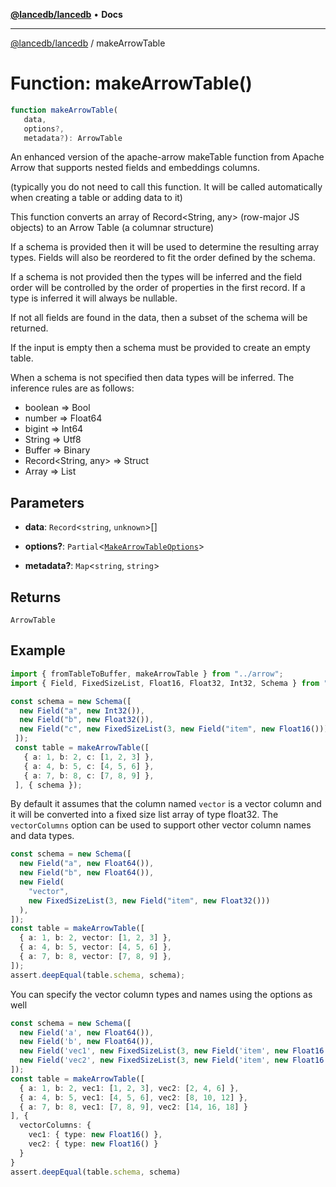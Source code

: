 [**@lancedb/lancedb**](../README.md) • **Docs**

***

[@lancedb/lancedb](../globals.md) / makeArrowTable

# Function: makeArrowTable()

```ts
function makeArrowTable(
   data,
   options?,
   metadata?): ArrowTable
```

An enhanced version of the apache-arrow makeTable function from Apache Arrow
that supports nested fields and embeddings columns.

(typically you do not need to call this function.  It will be called automatically
when creating a table or adding data to it)

This function converts an array of Record<String, any> (row-major JS objects)
to an Arrow Table (a columnar structure)

If a schema is provided then it will be used to determine the resulting array
types.  Fields will also be reordered to fit the order defined by the schema.

If a schema is not provided then the types will be inferred and the field order
will be controlled by the order of properties in the first record.  If a type
is inferred it will always be nullable.

If not all fields are found in the data, then a subset of the schema will be
returned.

If the input is empty then a schema must be provided to create an empty table.

When a schema is not specified then data types will be inferred.  The inference
rules are as follows:

 - boolean => Bool
 - number => Float64
 - bigint => Int64
 - String => Utf8
 - Buffer => Binary
 - Record<String, any> => Struct
 - Array<any> => List

## Parameters

* **data**: `Record`&lt;`string`, `unknown`&gt;[]

* **options?**: `Partial`&lt;[`MakeArrowTableOptions`](../classes/MakeArrowTableOptions.md)&gt;

* **metadata?**: `Map`&lt;`string`, `string`&gt;

## Returns

`ArrowTable`

## Example

```ts
import { fromTableToBuffer, makeArrowTable } from "../arrow";
import { Field, FixedSizeList, Float16, Float32, Int32, Schema } from "apache-arrow";

const schema = new Schema([
  new Field("a", new Int32()),
  new Field("b", new Float32()),
  new Field("c", new FixedSizeList(3, new Field("item", new Float16()))),
 ]);
 const table = makeArrowTable([
   { a: 1, b: 2, c: [1, 2, 3] },
   { a: 4, b: 5, c: [4, 5, 6] },
   { a: 7, b: 8, c: [7, 8, 9] },
 ], { schema });
```

By default it assumes that the column named `vector` is a vector column
and it will be converted into a fixed size list array of type float32.
The `vectorColumns` option can be used to support other vector column
names and data types.

```ts
const schema = new Schema([
  new Field("a", new Float64()),
  new Field("b", new Float64()),
  new Field(
    "vector",
    new FixedSizeList(3, new Field("item", new Float32()))
  ),
]);
const table = makeArrowTable([
  { a: 1, b: 2, vector: [1, 2, 3] },
  { a: 4, b: 5, vector: [4, 5, 6] },
  { a: 7, b: 8, vector: [7, 8, 9] },
]);
assert.deepEqual(table.schema, schema);
```

You can specify the vector column types and names using the options as well

```ts
const schema = new Schema([
  new Field('a', new Float64()),
  new Field('b', new Float64()),
  new Field('vec1', new FixedSizeList(3, new Field('item', new Float16()))),
  new Field('vec2', new FixedSizeList(3, new Field('item', new Float16())))
]);
const table = makeArrowTable([
  { a: 1, b: 2, vec1: [1, 2, 3], vec2: [2, 4, 6] },
  { a: 4, b: 5, vec1: [4, 5, 6], vec2: [8, 10, 12] },
  { a: 7, b: 8, vec1: [7, 8, 9], vec2: [14, 16, 18] }
], {
  vectorColumns: {
    vec1: { type: new Float16() },
    vec2: { type: new Float16() }
  }
}
assert.deepEqual(table.schema, schema)
```
